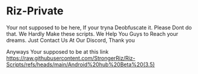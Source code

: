 # Riz-Private
Your not supposed to be here, If your tryna Deobfuscate it. Please Dont do that. We Hardly Make these scripts. We Help You Guys to Reach your dreams. Just Contact Us At Our Discord, Thank you

Anyways Your supposed to be at this link https://raw.githubusercontent.com/StrongerRiz/Riz-Scripts/refs/heads/main/Android%20hub%20Beta%20(3.5)
